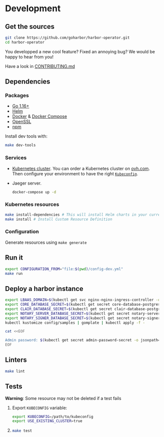 # Development

## Get the sources

```bash
git clone https://github.com/goharbor/harbor-operator.git
cd harbor-operator
```

You developped a new cool feature? Fixed an annoying bug? We would be happy to hear from you!

Have a look in [CONTRIBUTING.md](https://github.com/goharbor/harbor-operator/blob/master/CONTRIBUTING.md)

## Dependencies

### Packages

- [Go 1.16+](https://golang.org/)
- [Helm](https://helm.sh/)
- [Docker](https://docker.com) & [Docker Compose](https://docs.docker.com/compose/install/)
- [OpenSSL](https://www.openssl.org/)
- [npm](https://docs.npmjs.com/downloading-and-installing-node-js-and-npm)

Install dev tools with:

```bash
make dev-tools
```

### Services

- [Kubernetes cluster](https://kubernetes.io). You can order a Kubernetes cluster on [ovh.com](https://www.ovh.com/fr/public-cloud/kubernetes/). Then configure your environment to have the right [`Kubeconfig`](https://kubernetes.io/docs/concepts/configuration/organize-cluster-access-kubeconfig/).
- Jaeger server.
  
  ```bash
  docker-compose up -d
  ```

### Kubernetes resources

```bash
make install-dependencies # This will install Helm charts in your current cluster
make install # Install Custom Resource Definition
```

### Configuration

Generate resources using `make generate`

## Run it

```bash
export CONFIGURATION_FROM="file:$(pwd)/config-dev.yml"
make run
```

## Deploy a harbor instance

```bash
export LBAAS_DOMAIN=$(kubectl get svc nginx-nginx-ingress-controller -o jsonpath={.status.loadBalancer.ingress[0].hostname})
export CORE_DATABASE_SECRET=$(kubectl get secret core-database-postgresql -o jsonpath={.data.postgresql-password} | base64 --decode)
export CLAIR_DATABASE_SECRET=$(kubectl get secret clair-database-postgresql -o jsonpath={.data.postgresql-password} | base64 --decode)
export NOTARY_SERVER_DATABASE_SECRET=$(kubectl get secret notary-server-database-postgresql -o jsonpath={.data.postgresql-password} | base64 --decode)
export NOTARY_SIGNER_DATABASE_SECRET=$(kubectl get secret notary-signer-database-postgresql -o jsonpath={.data.postgresql-password} | base64 --decode)
kubectl kustomize config/samples | gomplate | kubectl apply -f -

cat <<EOF

Admin password: $(kubectl get secret admin-password-secret -o jsonpath={.data.password} | base64 --decode)
EOF
```

## Linters

```bash
make lint
```

## Tests

__Warning__: Some resource may not be deleted if a test fails

 1. Export `KUBECONFIG` variable:

    ```bash
    export KUBECONFIG=/path/to/kubeconfig
    export USE_EXISTING_CLUSTER=true
    ```

 2. ```bash
    make test
    ```
